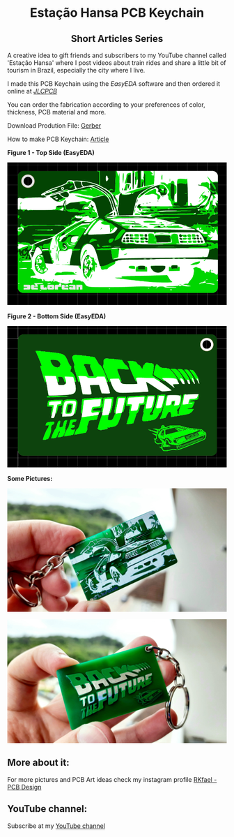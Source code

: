 <h1 align="center"> Estação Hansa PCB Keychain </h1>

<h2 align="center"> Short Articles Series </h2>

A creative idea to gift friends and subscribers to my YouTube channel called 'Estação Hansa' where I post videos about train rides and share a little bit of tourism in Brazil, especially the city where I live. 

I made this PCB Keychain using the *EasyEDA* software and then ordered it online at [*JLCPCB*](https://jlcpcb.com/IYB)

You can order the fabrication according to your preferences of color, thickness, PCB material and more.

Download Prodution File: [Gerber](https://github.com/rkfael/PCB-Keychain-Back-To-The-Future/blob/main/Gerber_BACK_TO_THE_FUTURE%20-%20PCB_KEYCHAIN.zip)

How to make PCB Keychain: [Article](https://github.com/rkfael/PCB-Keychain)

**Figure 1 - Top Side (EasyEDA)**

![showcase](https://github.com/rkfael/PCB-Keychain-Back-To-The-Future/blob/main/rootimages/Figure%201%20-%20Top%20Side%20(EasyEDA).png)

**Figure 2 - Bottom Side (EasyEDA)**

![showcase](https://github.com/rkfael/PCB-Keychain-Back-To-The-Future/blob/main/rootimages/Figure%202%20-%20Bottom%20Side%20(EasyEDA).png)

**Some Pictures:**

![showcase](https://github.com/rkfael/PCB-Keychain-Back-To-The-Future/blob/main/rootimages/Figure%203%20-%20Top%20Side.jpg)

![showcase](https://github.com/rkfael/PCB-Keychain-Back-To-The-Future/blob/main/rootimages/Figure%204%20-%20Bottom%20Side.jpg)

## More about it:

For more pictures and PCB Art ideas check my instagram profile [RKfael - PCB Design](https://www.instagram.com/rkfael_pcb_design/)

## YouTube channel:

Subscribe at my [YouTube channel](https://www.youtube.com/channel/UCUXV45PUONuPi8HNMYXnK5g)
